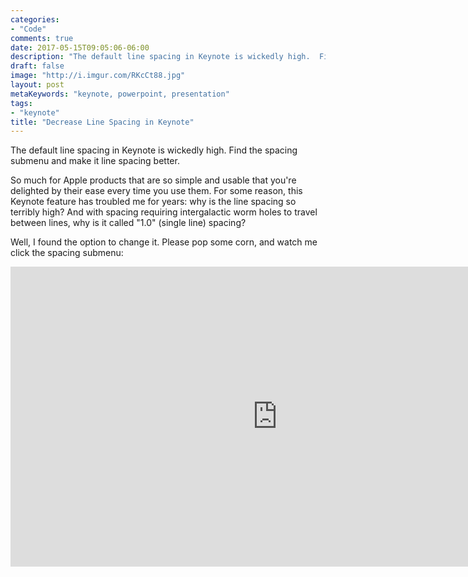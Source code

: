 ```yaml
---
categories:
- "Code"
comments: true
date: 2017-05-15T09:05:06-06:00
description: "The default line spacing in Keynote is wickedly high.  Find the spacing submenu and make it line spacing better."
draft: false
image: "http://i.imgur.com/RKcCt88.jpg"
layout: post
metaKeywords: "keynote, powerpoint, presentation"
tags:
- "keynote"
title: "Decrease Line Spacing in Keynote"
---
```


The default line spacing in Keynote is wickedly high.  Find the spacing submenu and make it line spacing better.

<!--more-->

So much for Apple products that are so simple and usable that you're delighted by their ease every time you use them.  For some reason, this Keynote feature has troubled me for years: why is the line spacing so terribly high?  And with spacing requiring intergalactic worm holes to travel between lines, why is it called "1.0" (single line) spacing?

Well, I found the option to change it.  Please pop some corn, and watch me click the spacing submenu:

<iframe width="853" height="480" src="https://www.youtube.com/embed/e2oWDf8-bPo?rel=0" frameborder="0" allowfullscreen></iframe>
